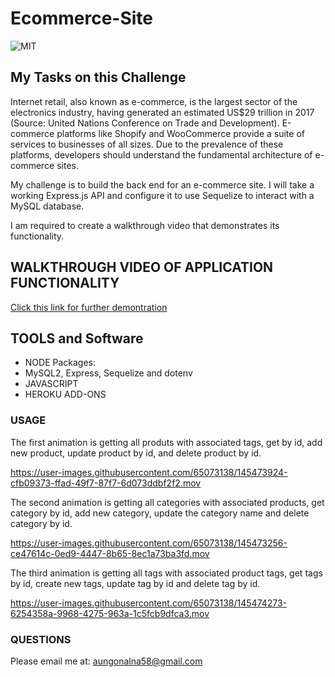 # Ecommerce-Site
![MIT](https://img.shields.io/github/license/Alma-Dev914/Ecommerce-Site)

## My Tasks on this Challenge
Internet retail, also known as e-commerce, is the largest sector of the electronics industry, having generated an estimated US$29 trillion in 2017 (Source: United Nations Conference on Trade and Development). E-commerce platforms like Shopify and WooCommerce provide a suite of services to businesses of all sizes. Due to the prevalence of these platforms, developers should understand the fundamental architecture of e-commerce sites.

My challenge is to build the back end for an e-commerce site. I will take a working Express.js API and configure it to use Sequelize to interact with a MySQL database.

I am required to create a walkthrough video that demonstrates its functionality.
## WALKTHROUGH VIDEO OF APPLICATION FUNCTIONALITY
[Click this link for further demontration](https://www.youtube.com/watch?v=XLXTBTb8uo0)

## TOOLS and Software
* NODE Packages:
* MySQL2, Express, Sequelize and dotenv
* JAVASCRIPT
* HEROKU ADD-ONS

### USAGE



The first animation is getting all produts with associated tags, get by id, add new product, update product by id, and delete product by id.




https://user-images.githubusercontent.com/65073138/145473924-cfb09373-ffad-49f7-87f7-6d073ddbf2f2.mov





The second animation is getting all categories with associated products, get category by id, add new category, update the category name and delete category by id.

https://user-images.githubusercontent.com/65073138/145473256-ce47614c-0ed9-4447-8b65-8ec1a73ba3fd.mov

The third animation is getting all tags with associated product tags, get tags by id, create new tags, update tag by id and delete tag by id.



https://user-images.githubusercontent.com/65073138/145474273-6254358a-9968-4275-963a-1c5fcb9dfca3.mov




### QUESTIONS
Please email me at: <a href="mailto:aungonalna58@gamil.com"> aungonalna58@gmail.com</a>
